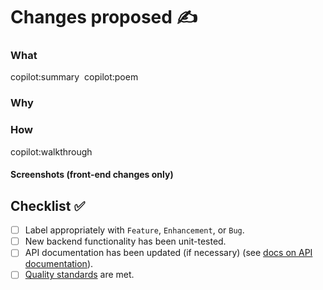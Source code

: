 # Changes proposed ✍️

### What
copilot:summary
​
copilot:poem

### Why


### How
copilot:walkthrough
  
#### Screenshots (front-end changes only)


## Checklist ✅
- [ ] Label appropriately with `Feature`, `Enhancement`, or `Bug`.
- [ ] New backend functionality has been unit-tested.
- [ ] API documentation has been updated (if necessary) (see [docs on API documentation](https://docs.crowd.dev/docs/updating-api-documentation)).
- [ ] [Quality standards](https://github.com/CrowdDotDev/crowd-github-test-public/blob/main/CONTRIBUTING.md#quality-standards) are met.
